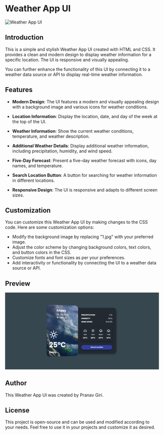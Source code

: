 # Weather App UI

![Weather App UI](https://user-images.githubusercontent.com/114610311/275415713-87e34608-a4ec-4c0a-be33-d3f6ed1bc0f5.jpg)

## Introduction

This is a simple and stylish Weather App UI created with HTML and CSS. It provides a clean and modern design to display weather information for a specific location. The UI is responsive and visually appealing.

You can further enhance the functionality of this UI by connecting it to a weather data source or API to display real-time weather information.

## Features

- **Modern Design**: The UI features a modern and visually appealing design with a background image and various icons for weather conditions.

- **Location Information**: Display the location, date, and day of the week at the top of the UI.

- **Weather Information**: Show the current weather conditions, temperature, and weather description.

- **Additional Weather Details**: Display additional weather information, including precipitation, humidity, and wind speed.

- **Five-Day Forecast**: Present a five-day weather forecast with icons, day names, and temperature.

- **Search Location Button**: A button for searching for weather information in different locations.

- **Responsive Design**: The UI is responsive and adapts to different screen sizes.

## Customization

You can customize this Weather App UI by making changes to the CSS code. Here are some customization options:

- Modify the background image by replacing "1.jpg" with your preferred image.
- Adjust the color scheme by changing background colors, text colors, and button colors in the CSS.
- Customize fonts and font sizes as per your preferences.
- Add interactivity or functionality by connecting the UI to a weather data source or API.

## Preview

![Weather App UI](preview.png)

## Author

This Weather App UI was created by Pranav Giri.

## License

This project is open-source and can be used and modified according to your needs. Feel free to use it in your projects and customize it as desired.
